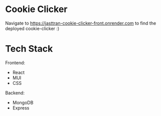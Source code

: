 # Cookie Clicker
Navigate to https://jasttran-cookie-clicker-front.onrender.com to find the 
deployed cookie-clicker :)

# Tech Stack
Frontend:
- React
- MUI
- CSS

Backend:
- MongoDB
- Express